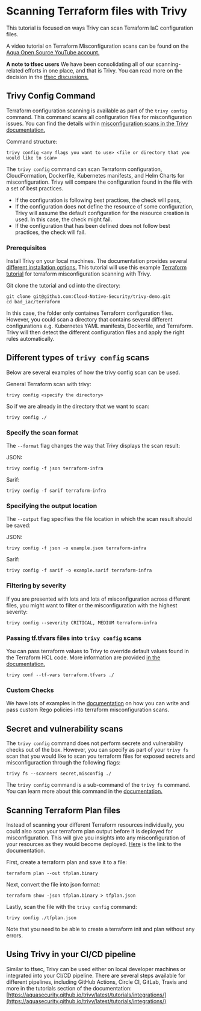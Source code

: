 # Scanning Terraform files with Trivy

This tutorial is focused on ways Trivy can scan Terraform IaC configuration files. 

A video tutorial on Terraform Misconfiguration scans can be found on the [Aqua Open Source YouTube account.](https://youtu.be/BWp5JLXkbBc)

**A note to tfsec users** 
We have been consolidating all of our scanning-related efforts in one place, and that is Trivy. You can read more on the decision in the [tfsec discussions.](https://github.com/aquasecurity/tfsec/discussions/1994)

## Trivy Config Command 

Terraform configuration scanning is available as part of the `trivy config` command. This command scans all configuration files for misconfiguration issues. You can find the details within [misconfiguration scans in the Trivy documentation.](https://aquasecurity.github.io/trivy/latest/docs/scanner/misconfiguration/) 

Command structure: 
``` 
trivy config <any flags you want to use> <file or directory that you would like to scan> 
``` 

The `trivy config` command can scan Terraform configuration, CloudFormation, Dockerfile, Kubernetes manifests, and Helm Charts for misconfiguration. Trivy will compare the configuration found in the file with a set of best practices.  

- If the configuration is following best practices, the check will pass,  
- If the configuration does not define the resource of some configuration, Trivy will assume the default configuration for the resource creation is used. In this case, the check might fail.
- If the configuration that has been defined does not follow best practices, the check will fail.  

### Prerequisites 
Install Trivy on your local machines. The documentation provides several [different installation options.](https://aquasecurity.github.io/trivy/latest/getting-started/installation/) 
This tutorial will use this example [Terraform tutorial](https://github.com/Cloud-Native-Security/trivy-demo/tree/main/bad_iac/terraform) for terraform misconfiguration scanning with Trivy. 

Git clone the tutorial and cd into the directory: 
``` 
git clone git@github.com:Cloud-Native-Security/trivy-demo.git
cd bad_iac/terraform
``` 
In this case, the folder only containes Terraform configuration files. However, you could scan a directory that contains several different configurations e.g. Kubernetes YAML manifests, Dockerfile, and Terraform. Trivy will then detect the different configuration files and apply the right rules automatically. 

## Different types of `trivy config` scans 

Below are several examples of how the trivy config scan can be used. 

General Terraform scan with trivy: 
``` 
trivy config <specify the directory> 
``` 

So if we are already in the directory that we want to scan: 
``` 
trivy config ./ 
``` 
### Specify the scan format 
The `--format` flag changes the way that Trivy displays the scan result: 

JSON: 
```
trivy config -f json terraform-infra 
``` 

Sarif: 
``` 
trivy config -f sarif terraform-infra 
``` 

### Specifying the output location 

The `--output` flag specifies the file location in which the scan result should be saved: 

JSON: 
``` 
trivy config -f json -o example.json terraform-infra 
``` 

Sarif: 
``` 
trivy config -f sarif -o example.sarif terraform-infra 
``` 

### Filtering by severity 

If you are presented with lots and lots of misconfiguration across different files, you might want to filter or the misconfiguration with the highest severity: 

``` 
trivy config --severity CRITICAL, MEDIUM terraform-infra 
``` 

### Passing tf.tfvars files into `trivy config` scans 

You can pass terraform values to Trivy to override default values found in the Terraform HCL code. More information are provided [in the documentation.](https://aquasecurity.github.io/trivy/latest/docs/coverage/iac/terraform/#value-overrides) 

``` 
trivy conf --tf-vars terraform.tfvars ./
``` 
### Custom Checks 

We have lots of examples in the [documentation](https://aquasecurity.github.io/trivy/latest/docs/scanner/misconfiguration/custom/) on how you can write and pass custom Rego policies into terraform misconfiguration scans. 

## Secret and vulnerability scans

The `trivy config` command does not perform secrete and vulnerability checks out of the box. However, you can specify as part of your `trivy fs` scan that you would like to scan you terraform files for exposed secrets and misconfiguraction through the following flags: 

```
trivy fs --scanners secret,misconfig ./
```

The `trivy config` command is a sub-command of the `trivy fs` command. You can learn more about this command in the [documentation.](https://aquasecurity.github.io/trivy/latest/docs/target/filesystem/) 

## Scanning Terraform Plan files

Instead of scanning your different Terraform resources individually, you could also scan your terraform plan output before it is deployed for misconfiguration. This will give you insights into any misconfiguration of your resources as they would become deployed. [Here](https://aquasecurity.github.io/trivy/latest/docs/scanner/misconfiguration/custom/examples/#terraform-plan) is the link to the documentation.

First, create a terraform plan and save it to a file:
```
terraform plan --out tfplan.binary
```

Next, convert the file into json format:
```
terraform show -json tfplan.binary > tfplan.json
```

Lastly, scan the file with the `trivy config` command:
```
trivy config ./tfplan.json
```

Note that you need to be able to create a terraform init and plan without any errors. 

## Using Trivy in your CI/CD pipeline 
Similar to tfsec, Trivy can be used either on local developer machines or integrated into your CI/CD pipeline. There are several steps available for different pipelines, including GitHub Actions, Circle CI, GitLab, Travis and more in the tutorials section of the documentation: [https://aquasecurity.github.io/trivy/latest/tutorials/integrations/](https://aquasecurity.github.io/trivy/latest/tutorials/integrations/) 

 
